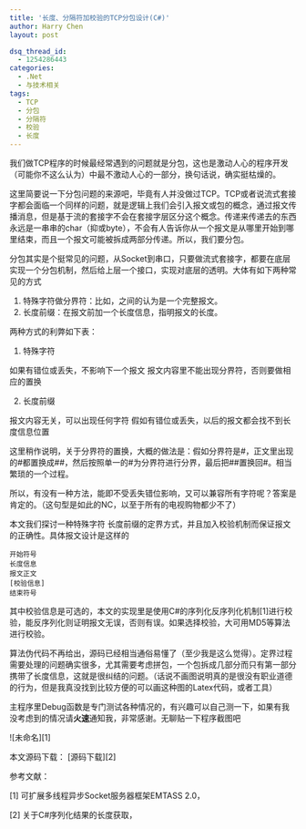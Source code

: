 ```yaml
---
title: '长度、分隔符加校验的TCP分包设计(C#)'
author: Harry Chen
layout: post

dsq_thread_id:
  - 1254286443
categories:
  - .Net
  - 与技术相关
tags:
  - TCP
  - 分包
  - 分隔符
  - 校验
  - 长度
---
```


  我们做TCP程序的时候最经常遇到的问题就是分包，这也是激动人心的程序开发（可能你不这么认为）中最不激动人心的一部分，换句话说，确实挺枯燥的。

  这里简要说一下分包问题的来源吧，毕竟有人并没做过TCP。TCP或者说流式套接字都会面临一个同样的问题，就是逻辑上我们会引入报文或包的概念，通过报文传播消息，但是基于流的套接字不会在套接字层区分这个概念。传递来传递去的东西永远是一串串的char（抑或byte），不会有人告诉你从一个报文是从哪里开始到哪里结束，而且一个报文可能被拆成两部分传递。所以，我们要分包。

  分包其实是个挺常见的问题，从Socket到串口，只要做流式套接字，都要在底层实现一个分包机制，然后给上层一个接口，实现对底层的透明。大体有如下两种常见的方式

  1. 特殊字符做分界符：比如，之间的认为是一个完整报文。
  2. 长度前缀：在报文前加一个长度信息，指明报文的长度。

两种方式的利弊如下表：

1. 特殊字符

  如果有错位或丢失，不影响下一个报文
  报文内容里不能出现分界符，否则要做相应的置换

2. 长度前缀

  报文内容无关，可以出现任何字符
  假如有错位或丢失，以后的报文都会找不到长度信息位置

  这里稍作说明，关于分界符的置换，大概的做法是：假如分界符是#，正文里出现的#都置换成##，然后按照单一的#为分界符进行分界，最后把##置换回#。相当繁琐的一个过程。

  所以，有没有一种方法，能即不受丢失错位影响，又可以兼容所有字符呢？答案是肯定的。（这句型是如此的NC，以至于所有的电视购物都少不了）

  本文我们探讨一种特殊字符 长度前缀的定界方式，并且加入校验机制而保证报文的正确性。具体报文设计是这样的

    开始符号
    长度信息
    报文正文
    [校验信息]
    结束符号

  其中校验信息是可选的，本文的实现里是使用C#的序列化反序列化机制[1]进行校验，能反序列化则证明报文无误，否则有误。如果选择校验，大可用MD5等算法进行校验。

  算法伪代码不再给出，源码已经相当通俗易懂了（至少我是这么觉得）。定界过程需要处理的问题确实很多，尤其需要考虑拼包，一个包拆成几部分而只有第一部分携带了长度信息，这就是很纠结的问题。（话说不画图说明真的是很没有职业道德的行为，但是我真没找到比较方便的可以画这种图的Latex代码，或者工具）

  主程序里Debug函数是专门测试各种情况的，有兴趣可以自己测一下，如果有我没考虑到的情况请**火速**通知我，非常感谢。无聊贴一下程序截图吧

![未命名][1]

本文源码下载： [源码下载][2]

参考文献：

 [1] 可扩展多线程异步Socket服务器框架EMTASS 2.0，

 [2] 关于C#序列化结果的长度获取，

